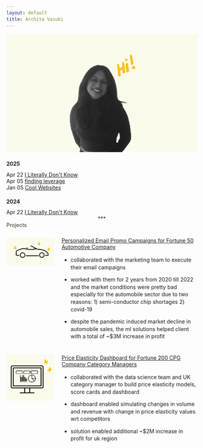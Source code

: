 ```yaml
---
layout: default
title: Archita Vasuki
---
```


<img src="assets/img/fast-car.jpg" class="center-img" alt="Archita Vasuki">

<h2 style="font-family: 'Inter', sans-serif; font-size: 1em;">2025</h2>
<div class="essays">
  <div class="essay-item">
    <span class="date">Apr 22</span> <a href="essays/i-literally-dont-know">I Literally Don't Know</a>
  </div>
  <!-- <div class="essay-item">
    <span class="date">Apr 18</span> <a href="essays/emails-for-humans">Emails for Humans</a>
  </div>
  <div class="essay-item">
    <span class="date">Apr 08</span> <a href="essays/what-may-not-age-well">What May Not Age Well</a>
  </div>
  <div class="essay-item">
    <span class="date">Mar 25</span> <a href="essays/flight-delays">More Than You Ever Wanted to Know About Flight Delays</a>
  </div>
  <div class="essay-item">
    <span class="date">Mar 10</span> <a href="essays/sailors-and-rowers">Sailors and Rowers</a>
  </div>
  <div class="essay-item">
    <span class="date">Feb 28</span> <a href="essays/startup-questions">Questions to Ask Before You Join a Startup</a>
  </div>
  <div class="essay-item">
    <span class="date">Feb 15</span> <a href="essays/consider-opposite">Consider the Opposite</a>
  </div>
  <div class="essay-item">
    <span class="date">Feb 01</span> <a href="essays/who-did-the-work">Who Did The Work?</a>
  </div>
  <div class="essay-item">
    <span class="date">Jan 20</span> <a href="essays/not-suck-at-job">How to Not Suck at Your Job</a>
  </div>
  <div class="essay-item">
    <span class="date">Jan 05</span> <a href="essays/challenge-beliefs">Questions to Challenge Your Beliefs</a>
  </div>
  <div class="essay-item">
    <span class="date">Dec 15</span> <a href="essays/scrolling-addiction">Cure Your Scrolling Addiction</a>
  </div>
  <div class="essay-item">
    <span class="date">Dec 01</span> <a href="essays/unconventional-adventures">Unconventional Adventures</a>
  </div>
  <div class="essay-item">
    <span class="date">Nov 18</span> <a href="essays/questions-for-vcs">Questions for VCs</a>
  </div> -->
  <div class="essay-item">
    <span class="date">Apr 05</span> <a href="essays/find-leverage">finding leverage</a>
  </div>  
    <div class="essay-item">
    <span class="date">Jan 05</span> <a href="essays/cool-websites">Cool Websites</a>
  </div>  
</div>

<h2 style="font-family: 'Inter', sans-serif; font-size: 1em;">2024</h2>
<div class="essays">
  <div class="essay-item">
    <span class="date">Apr 22</span> <a href="essays/i-literally-dont-know">I Literally Don't Know</a>
  </div>
</div>

<div style="text-align: center;">***</div>
<a href="#projects" style="color: #403324; text-decoration: none; font-size: 1em;">Projects</a>
<div class="projects">
  <div style="display: flex; align-items: flex-start; margin: 1.5rem 0;">
    <img src="assets/img/project1.jpg" alt="Project 1" style="width: 25%; margin-right: 20px; object-fit: cover;">
    <div style="flex: 1;">
      <a href="/projects/project-one">Personalized Email Promo Campaigns for Fortune 50 Automotive Company</a>
      <ul style="line-height: 1.4; margin-top: 1rem;">
        <li style="margin-bottom: 0.8rem;">collaborated with the marketing team to execute their email campaigns</li>
        <li style="margin-bottom: 0.8rem;">worked with them for 2 years from 2020 till 2022 and the market conditions were pretty bad especially for the automobile sector due to two reasons:
            1) semi-conductor chip shortages
            2) covid-19</li>
        <li style="margin-bottom: 0.8rem;">despite the pandemic induced market decline in automobile sales, the ml solutions helped client with a total of ~$3M increase in profit</li>
      </ul>
    </div>
  </div>

<div class="projects">
  <div style="display: flex; align-items: flex-start; margin: 1.5rem 0;">
    <img src="assets/img/project2.jpg" alt="Project 2" style="width: 25%; margin-right: 20px; object-fit: cover;">
    <div style="flex: 1;">
      <a href="/projects/project-one">Price Elasticity Dashboard for Fortune 200 CPG Company Category Managers</a>
      <ul style="line-height: 1.4; margin-top: 1rem;">
        <li style="margin-bottom: 0.8rem;">collaborated with the data science team and UK category manager to build price elasticity models, score cards and dashboard</li>
        <li style="margin-bottom: 0.8rem;">dashboard enabled simulating changes in volume and revenue with change in price elasticity values wrt competitors
        <li style="margin-bottom: 0.8rem;">solution enabled additional ~$2M increase in profit for uk region</li>
      <!-- </ul> -->
    <!-- </div> -->
  <!-- </div> -->
  
  <!-- <a href="/projects/project-two">Another Interesting Project</a>
  <a href="/projects/project-three">Project Three: The Finale</a> -->
<!-- </div> -->